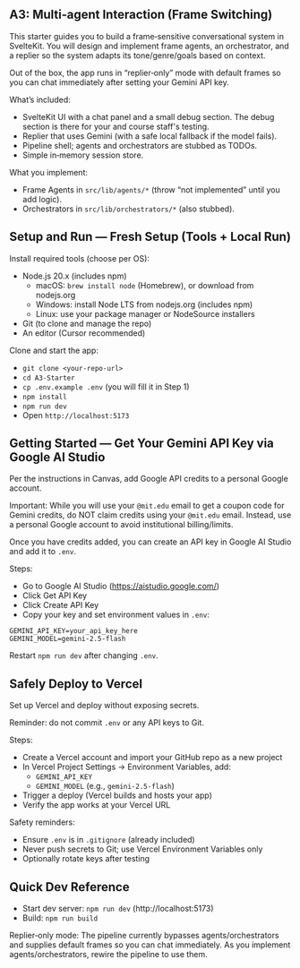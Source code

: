 ## A3: Multi‑agent Interaction (Frame Switching)

This starter guides you to build a frame‑sensitive conversational system in SvelteKit. You will design and implement frame agents, an orchestrator, and a replier so the system adapts its tone/genre/goals based on context.

Out of the box, the app runs in “replier‑only” mode with default frames so you can chat immediately after setting your Gemini API key.

What’s included:
- SvelteKit UI with a chat panel and a small debug section. The debug section is there for your and course staff's testing.
- Replier that uses Gemini (with a safe local fallback if the model fails).
- Pipeline shell; agents and orchestrators are stubbed as TODOs.
- Simple in‑memory session store.

What you implement:
- Frame Agents in `src/lib/agents/*` (throw “not implemented” until you add logic).
- Orchestrators in `src/lib/orchestrators/*` (also stubbed).

## Setup and Run — Fresh Setup (Tools + Local Run)

Install required tools (choose per OS):
- Node.js 20.x (includes npm)
  - macOS: `brew install node` (Homebrew), or download from nodejs.org
  - Windows: install Node LTS from nodejs.org (includes npm)
  - Linux: use your package manager or NodeSource installers
- Git (to clone and manage the repo)
- An editor (Cursor recommended)

Clone and start the app:
- `git clone <your-repo-url>`
- `cd A3-Starter`
- `cp .env.example .env` (you will fill it in Step 1)
- `npm install`
- `npm run dev`
- Open `http://localhost:5173`


## Getting Started — Get Your Gemini API Key via Google AI Studio

Per the instructions in Canvas, add Google API credits to a personal Google account. 


Important: While you will use your `@mit.edu` email to get a coupon code for Gemini credits, do NOT claim credits using your `@mit.edu` email. Instead, use a personal Google account to avoid institutional billing/limits.

Once you have credits added, you can create an API key in Google AI Studio and add it to `.env`.

Steps:
- Go to Google AI Studio (https://aistudio.google.com/)
- Click Get API Key
- Click Create API Key
- Copy your key and set environment values in `.env`:

```
GEMINI_API_KEY=your_api_key_here
GEMINI_MODEL=gemini-2.5-flash
```

Restart `npm run dev` after changing `.env`.

## Safely Deploy to Vercel

Set up Vercel and deploy without exposing secrets.

Reminder: do not commit `.env` or any API keys to Git.

Steps:
- Create a Vercel account and import your GitHub repo as a new project
- In Vercel Project Settings → Environment Variables, add:
  - `GEMINI_API_KEY` 
  - `GEMINI_MODEL` (e.g., `gemini-2.5-flash`)
- Trigger a deploy (Vercel builds and hosts your app)
- Verify the app works at your Vercel URL

Safety reminders:
- Ensure `.env` is in `.gitignore` (already included)
- Never push secrets to Git; use Vercel Environment Variables only
- Optionally rotate keys after testing


## Quick Dev Reference

- Start dev server: `npm run dev` (http://localhost:5173)
- Build: `npm run build`

Replier‑only mode: The pipeline currently bypasses agents/orchestrators and supplies default frames so you can chat immediately. As you implement agents/orchestrators, rewire the pipeline to use them.
